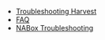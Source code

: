 - [Troubleshooting Harvest](https://github.com/NetApp/harvest/wiki/Troubleshooting-Harvest)
- [FAQ](https://github.com/NetApp/harvest/wiki/FAQ)
- [NABox Troubleshooting](https://nabox.org/documentation/troubleshooting/)